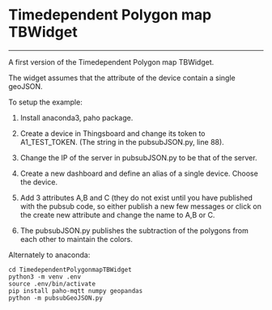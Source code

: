 # Timedependent Polygon map TBWidget
------------------------------------

A first version of the Timedependent Polygon map TBWidget.

The widget assumes that the attribute of the device contain a single geoJSON.

To setup the example:

1. Install anaconda3, paho package.
1. Create a device in Thingsboard and change its token to A1_TEST_TOKEN. (The string in the pubsubJSON.py, line 88).
2. Change the IP of the server in pubsubJSON.py to be that of the server.
3. Create a new dashboard and define an alias of a single device. Choose the device.
4. Add 3 attributes A,B and C (they do not exist until you have published with the pubsub code, so either publish a new
   few messages or click on the create new attribute and change the name to A,B or C.

5. The pubsubJSON.py publishes the subtraction of the polygons from each other to maintain the colors.

Alternately to anaconda:

```
cd TimedependentPolygonmapTBWidget
python3 -m venv .env
source .env/bin/activate
pip install paho-mqtt numpy geopandas
python -m pubsubGeoJSON.py
```
